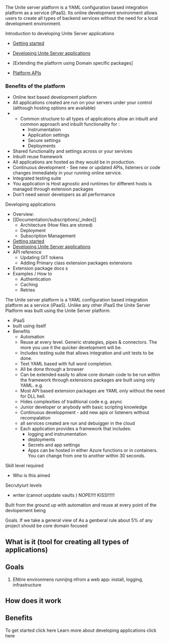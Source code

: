 
The Unite server platform is a YAML configuration based integration platform as a service (iPaaS). Its online development environment allows users to create all types of backend services without the need for a local development environment.

Introduction to developing Unite Server applications
- [Getting started](Documentation/getting-started/_index.md)
- [Developing Unite Server applications](Documentation/developing-unite-server-applications/_index.md)
- [Extending the platform using Domain specific packages]

- [Platform APIs](apis/_index.md)




###  Benefits of the platform
* Online text based development platform
* All applications created are run on your servers under your control (although hosting options are available)
* * Common structure to all types of applications allow an inbuilt and common approach and inbuilt functionality for :
	* Instrumentation
	* Application settings
	* Secure settings
	* Deployments 
* Shared functionality and settings across or your services
* Inbuilt reuse framework  
* All applications are hosted as they would be in production. 
* Continuous development - See new or updated APIs,  listeners or code changes immediately in your running online service.
* Integrated testing suite
* You application is Host agnostic and runtimes for different hosts is managed through extension packages 
* Don't need senoir developers as all performance  



Developing applications



- Overview:
- [[Documentation/subscriptions/_index]]
  - Architecture (How files are stored)
  - Deployment
  - Subscription Management
- [Getting started](Documentation/getting-started/_index.md)
- [Developing Unite Server applications](Documentation/developing-unite-server-applications/_index.md)
- API reference
  - Updating GIT tokens
  - Adding Primary class extension packages extensions
- Extension package docs
  s
- Examples / How to
  - Authentication
  - Caching
  - Retries



The Unite server platform is a YAML configuration based integration platform as a service (iPaaS). Unlike any other iPaaS the Unite Server Platform was built using the Unite Server platform.

- iPaaS
- built using itself
- Benefits
  - Automation
  - Reuse at every level. Generic strategies, pipes & connectors. The more you use it the quicker development will be.
  - Includes testing suite that allows integration and unit tests to be done.
  - Text YAML based with full word completion.
  - All be done through a browser
  - Can be extended easily to allow core domain code to be run within the framework through extensions packages are built using only YAML. e.g.
  - Most API based extension packages are YAML only without the need for DLL hell.
  - Hides complexities of traditional code e.g. async
  - Junior developer or anybody with basic scripting knowledge
  - Continuous developpment - add new apis or listeners without recompalation
  - all services created are run and debuigger in the cloud
  - Each application provides a framework that includes:
    - logging and instrumentation
    - deployments
    - Secrets and app settings
    - Apps can be hosted in either Azure functions or in containers. You can change from one to another within 30 seconds.

Skill level required

- Who is this aimed

Secrutyiurt levels

- writer (cannot uopdate vaults ) NOPE!!!! KISS!!!!!!

Built from the ground up with automation and reuse at every point of the devlopement being

Goals.
If we take a general view of As a genberal rule about 5% of any project should be core domain focused

## What is it (tool for creating all types of applications)

## Goals

1.  ENtire environmens runnijng nfrom a web app: install, logging, infrastructure

## How does it work

## Benefits

To get started click here
Learn more about developing applications click here
